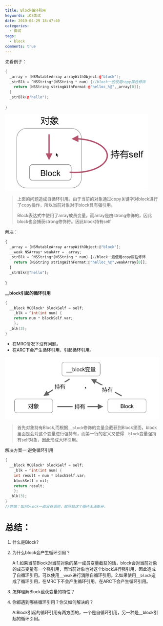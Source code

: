 ```yaml
---
title: Block循环引用
keywords: iOS面试
date: 2019-04-29 18:47:40
categories: 
  - 面试
tags:
  - block
comments: true
---
```


先看例子：

```c++
{
  _array = [NSMutableArray arrayWithObject:@"block"];
  _strBlk = ^NSString*(NSString * num) {//block一般使用copy属性修饰
    return [NSString stringWithFormat:@"helloc_%@",_array[0]];
  }
  _strBlk(@"hello");

}
```

![4-5-1](https://raw.githubusercontent.com/HaviLee/Blog-Images/master/Tech/7-2-11.png)

> 上面的问题造成自循环引用。由于当前的对象通过copy关键字对block进行了copy操作，所以当前对象对于block具有强引用。
>
> Block表达式中使用了array成员变量，而array是由strong修饰的，因此block也会捕获strong修饰符。因此block持有self

解决：

```python
{
  _array = [NSMutableArray arrayWithObject:@"block"];
  __weak NSArray* weakArr = _array;
  _strBlk = ^NSString*(NSString * num) {//block一般使用copy属性修饰
    return [NSString stringWithFormat:@"helloc_%@",weakArray[0]];
  }
  _strBlk(@"hello");

}
```

**__block引起的循环引用**

```c++
{
  __block MCBlock* blockSelf = self;
	_blk = ^int(int num) {
  	return num * blockSelf.var;
	};
  _blk(3);
}

```

- 在MRC情况下没有问题。
- 在ARC下会产生循环引用，引起循环引用。

![4-5-1](https://raw.githubusercontent.com/HaviLee/Blog-Images/master/Tech/7-2-12.png)

> 首先对象持有Block,而根据`__block`修饰的变量会截获到Block里面，block里面是会对这个变量进行强持有，而第一行的定义又使得`__block`变量强持有self对象，因此形成大环引用。

解决方案一:避免循环引用



```c++
{
  __block MCBlock* blockSelf = self;
	_blk = ^int(int num) {
    int result = num * blockSelf.var;
    blockSelf = nil;
  	return result;
	};
  _blk(3);
}
//弊端：如何block一直没有调用，就导致这个循环无法断开。
```

# 总结：

1. 什么是Block?

2. 为什么block会产生循环引用？

   A:1.如果当前Block对当前对象的某一成员变量截获的话，block会对当前对象的成员变量有一个强引用，而当前对象也对这个block进行强引用，因此造成了自循环引用。可以使用`__weak`进行消除自循环引用。2.如果使用`__block`造成了循环引用，在MRC下不会产生循环引用，在ARC下会产生循环引用。

3. 怎样理解Block截获变量的特性？

4. 你都遇到哪些循环引用？你又如何解决的？

   A:Block引起的循环引用有两方面的，一个是自循环引用，另一种是__block引起的循环引用。





